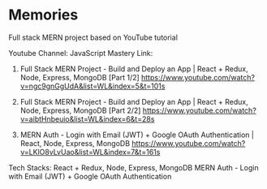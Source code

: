 # Memories
Full stack MERN project based on YouTube tutorial

Youtube Channel: JavaScript Mastery
Link:
1. Full Stack MERN Project - Build and Deploy an App | React + Redux, Node, Express, MongoDB [Part 1/2]
https://www.youtube.com/watch?v=ngc9gnGgUdA&list=WL&index=5&t=101s

2. Full Stack MERN Project - Build and Deploy an App | React + Redux, Node, Express, MongoDB [Part 2/2]
https://www.youtube.com/watch?v=aibtHnbeuio&list=WL&index=6&t=28s

3. MERN Auth - Login with Email (JWT) + Google OAuth Authentication | React, Node, Express, MongoDB
https://www.youtube.com/watch?v=LKlO8vLvUao&list=WL&index=7&t=161s

Tech Stacks:
React + Redux, Node, Express, MongoDB
MERN Auth - Login with Email (JWT) + Google OAuth Authentication